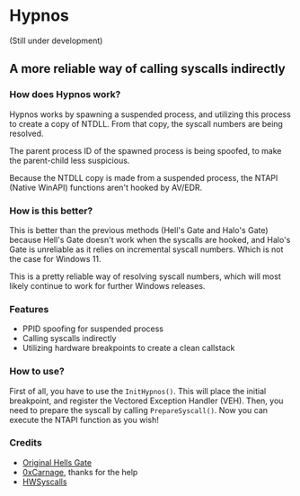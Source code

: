 # Hypnos 

(Still under development)

## A more reliable way of calling syscalls indirectly

### How does Hypnos work?

Hypnos works by spawning a suspended process, and utilizing this process to create a copy of NTDLL. From that copy, the syscall numbers are being resolved.

The parent process ID of the spawned process is being spoofed, to make the parent-child less suspicious.

Because the NTDLL copy is made from a suspended process, the NTAPI (Native WinAPI) functions aren't hooked by AV/EDR.

### How is this better?

This is better than the previous methods (Hell's Gate and Halo's Gate) because Hell's Gate doesn't work when the syscalls are hooked, and Halo's Gate is unreliable as it relies on incremental syscall numbers. Which is not the case for Windows 11.

This is a pretty reliable way of resolving syscall numbers, which will most likely continue to work for further Windows releases.

### Features

 - PPID spoofing for suspended process
 - Calling syscalls indirectly
 - Utilizing hardware breakpoints to create a clean callstack

### How to use?

First of all, you have to use the `InitHypnos()`. This will place the initial breakpoint, and register the Vectored Exception Handler (VEH).
Then, you need to prepare the syscall by calling `PrepareSyscall()`.
Now you can execute the NTAPI function as you wish!

### Credits
 - [Original Hells Gate](https://github.com/am0nsec/HellsGate)
 - [0xCarnage](https://github.com/0xCarnage), thanks for the help
 - [HWSyscalls](https://github.com/ShorSec/HWSyscalls)
